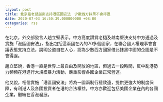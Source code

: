 ```yaml
---
layout: post
title: 北京指老撾越南支持港區國安法　少數西方抹黑不會得逞
date: 2020-07-03 16:50:39.000000000 +08:00
categories: rss
---
```


在北京，外交部發言人趙立堅表示，中方高度讚賞老撾及越南堅決支持中方通過及實施「港區國安法」，指出包括這兩國在內的70多個國家，在聯合國人權理事會會議表態支持立法，說明公道自在人心，認為少數西方國家借此抹黑中國的企圖是不會得逞。

趙立堅說，香港一直是世界上最自由及開放的地區，但過去一段時間，反中亂港勢力頻頻在港進行大規模暴力活動，嚴重影響各國企業正常營運。

他又說，相信實施「港區國安法」將為一國兩制行穩致遠，提供更強大的制度保障，有利港人及各國投資者在港的合法權益，中方亦歡迎包括美國企業在內的各國企業，繼續在香港發展。
